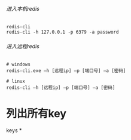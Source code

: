 ###### 进入本机redis
```
redis-cli
redis-cli -h 127.0.0.1 -p 6379 -a password
```

###### 进入远程redis
```
# windows
redis-cli.exe –h [远程ip] –p [端口号] –a [密码]

# linux
redis-cli –h [远程ip] –p [端口号] –a [密码]
```

# 列出所有key
keys *
